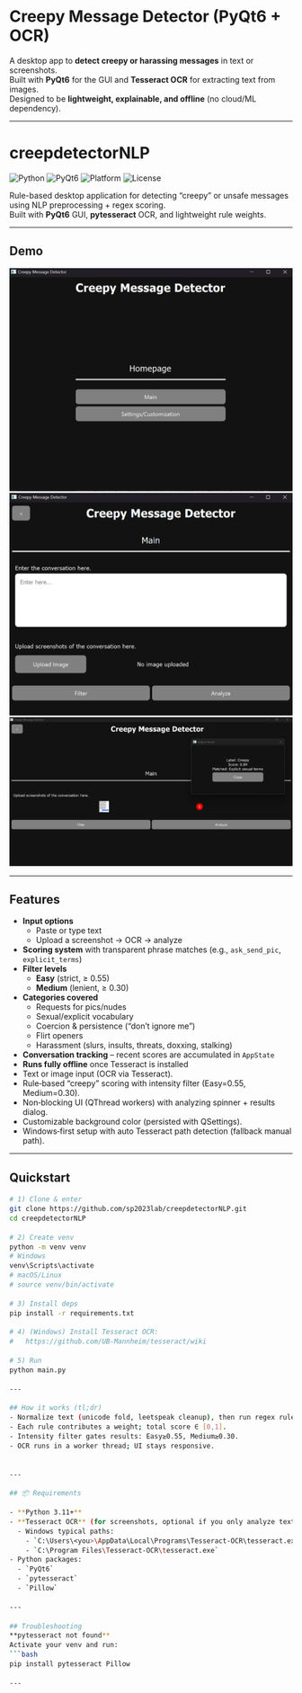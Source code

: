 # Creepy Message Detector (PyQt6 + OCR)

A desktop app to **detect creepy or harassing messages** in text or screenshots.  
Built with **PyQt6** for the GUI and **Tesseract OCR** for extracting text from images.  
Designed to be **lightweight, explainable, and offline** (no cloud/ML dependency).

---

# creepdetectorNLP

![Python](https://img.shields.io/badge/python-3.11+-blue)
![PyQt6](https://img.shields.io/badge/GUI-PyQt6-brightgreen)
![Platform](https://img.shields.io/badge/platform-Windows%2010%2B-lightgrey)
![License](https://img.shields.io/badge/license-MIT-informational)

Rule-based desktop application for detecting “creepy” or unsafe messages using NLP preprocessing + regex scoring.  
Built with **PyQt6** GUI, **pytesseract** OCR, and lightweight rule weights.

---

## Demo

![Homepage](docs/images/home.png)
![Main View](docs/images/main.png)
![Result Popup](docs/images/result.png)

<!-- Optional -->
<!-- ![Demo](docs/creepdetector-demo.gif) -->

---

## Features

- **Input options**
  - Paste or type text
  - Upload a screenshot → OCR → analyze
- **Scoring system** with transparent phrase matches (e.g., `ask_send_pic`, `explicit_terms`)
- **Filter levels**
  - **Easy** (strict, ≥ 0.55)
  - **Medium** (lenient, ≥ 0.30)
- **Categories covered**
  - Requests for pics/nudes  
  - Sexual/explicit vocabulary  
  - Coercion & persistence (“don’t ignore me”)  
  - Flirt openers  
  - Harassment (slurs, insults, threats, doxxing, stalking)  
- **Conversation tracking** – recent scores are accumulated in `AppState`  
- **Runs fully offline** once Tesseract is installed  
- Text or image input (OCR via Tesseract).
- Rule‑based “creepy” scoring with intensity filter (Easy=0.55, Medium=0.30).
- Non‑blocking UI (QThread workers) with analyzing spinner + results dialog.
- Customizable background color (persisted with QSettings).
- Windows‑first setup with auto Tesseract path detection (fallback manual path).

---

## Quickstart

```bash
# 1) Clone & enter
git clone https://github.com/sp2023lab/creepdetectorNLP.git
cd creepdetectorNLP

# 2) Create venv
python -m venv venv
# Windows
venv\Scripts\activate
# macOS/Linux
# source venv/bin/activate

# 3) Install deps
pip install -r requirements.txt

# 4) (Windows) Install Tesseract OCR:
#   https://github.com/UB-Mannheim/tesseract/wiki

# 5) Run
python main.py

---

## How it works (tl;dr)
- Normalize text (unicode fold, leetspeak cleanup), then run regex rules.
- Each rule contributes a weight; total score ∈ [0,1].
- Intensity filter gates results: Easy≥0.55, Medium≥0.30.
- OCR runs in a worker thread; UI stays responsive.


---

## 📦 Requirements

- **Python 3.11+**
- **Tesseract OCR** (for screenshots, optional if you only analyze text)  
  - Windows typical paths:  
    - `C:\Users\<you>\AppData\Local\Programs\Tesseract-OCR\tesseract.exe`  
    - `C:\Program Files\Tesseract-OCR\tesseract.exe`
- Python packages:
  - `PyQt6`
  - `pytesseract`
  - `Pillow`

---

## Troubleshooting
**pytesseract not found**  
Activate your venv and run:
```bash
pip install pytesseract Pillow

---
